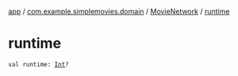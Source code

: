 [app](../../index.md) / [com.example.simplemovies.domain](../index.md) / [MovieNetwork](index.md) / [runtime](./runtime.md)

# runtime

`val runtime: `[`Int`](https://kotlinlang.org/api/latest/jvm/stdlib/kotlin/-int/index.html)`?`